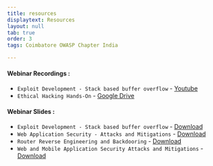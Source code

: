 ```yaml
---
title: resources
displaytext: Resources
layout: null
tab: true
order: 3
tags: Coimbatore OWASP Chapter India

---
```


#### Webinar Recordings :

- `Exploit Development - Stack based buffer overflow` - [Youtube](https://www.youtube.com/watch?v=R9u1D3izvGs)
- `Ethical Hacking Hands-On` - [Google Drive](https://drive.google.com/file/d/1gaErUWur_sIH4lDvhcezC3ycX76J6A_M/view?usp=drivesdk)

#### Webinar Slides :

- `Exploit Development - Stack based buffer overflow` - [Download](assets/files/Exploit%20Development%20Stack%20Bufferoverflow.pdf)
- `Web Application Security - Attacks and Mitigations` - [Download](assets/files/Web%20Application%20Security%20Adithyan%20AK.pdf)
- `Router Reverse Engineering and Backdooring` - [Download](assets/files/Router%20Reversing%20by%20Adithyan%20AK.pdf)
- `Web and Mobile Application Security Attacks and Mitigations` - [Download](assets/files/Web%20Mobile%20Application%20Security%20by%20Adithyan%20AK.pdf)
